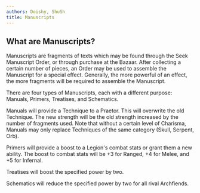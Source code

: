```yaml
---
authors: Doishy, ShuSh
title: Manuscripts
---
```


## What are Manuscripts?

Manuscripts are fragments of texts which may be found through the Seek
Manuscript Order, or through purchase at the Bazaar. After collecting a certain
number of pieces, an Order may be used to assemble the Manuscript for a special
effect. Generally, the more powerful of an effect, the more fragments will be
required to assemble the Manuscript.

There are four types of Manuscripts, each with a different purpose: Manuals,
Primers, Treatises, and Schematics.

Manuals will provide a Technique to a Praetor. This will overwrite the old
Technique. The new strength will be the old strength increased by the number of
fragments used. Note that without a certain level of Charisma, Manuals may only
replace Techniques of the same category (Skull, Serpent, Orb).

Primers will provide a boost to a Legion's combat stats or grant them a new
ability. The boost to combat stats will be +3 for Ranged, +4 for Melee, and +5
for Infernal.

Treatises will boost the specified power by two.

Schematics will reduce the specified power by two for all rival Archfiends.

